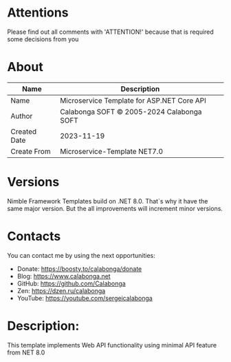 ﻿# Attentions

Please find out all comments with 'ATTENTION!' because that is required some decisions from you

# About

| Name         | Description                                |
| ------------ | ------------------------------------------ |
| Name         | Microservice Template for ASP.NET Core API |
| Author       | Calabonga SOFT © 2005-2024 Calabonga SOFT  |
| Created Date | 2023-11-19                                 |
| Create From  | Microservice-Template NET7.0               |

# Versions

Nimble Framework Templates build on .NET 8.0. That`s why it have the same major version. But the all improvements will increment minor versions. 

# Contacts

You can contact me by using the next opportunities:

* Donate: https://boosty.to/calabonga/donate
* Blog: https://www.calabonga.net
* GitHub: https://github.com/Calabonga
* Zen: https://dzen.ru/calabonga
* YouTube: https://youtube.com/sergeicalabonga

# Description:

This template implements Web API functionality using minimal API feature from NET 8.0